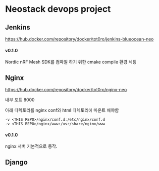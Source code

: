 # Neostack devops project

## Jenkins

https://hub.docker.com/repository/docker/tot0ro/jenkins-blueocean-neo

#### v0.1.0

Nordic nRF Mesh SDK를 컴파일 하기 위한 cmake compile 환경 세팅

## Nginx

https://hub.docker.com/repository/docker/tot0ro/nginx-neo

내부 포트 8000 

아래 디렉토리를 nginx conf와 html 디렉토리에 마운트 해야함

```
-v <THIS REPO>/nginx/conf.d:/etc/nginx/conf.d
-v <THIS REPO>/nginx/www:/usr/share/nginx/www
```

#### v0.1.0

nginx 서버 기본적으로 동작.

## Django
